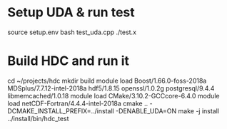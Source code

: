 # Setup UDA & run test
source setup.env
bash test_uda.cpp
./test.x

# Build HDC and run it
cd ~/projects/hdc
mkdir build
module load Boost/1.66.0-foss-2018a MDSplus/7.7.12-intel-2018a hdf5/1.8.15 openssl/1.0.2g postgresql/9.4.4 libmemcached/1.0.18
module load CMake/3.10.2-GCCcore-6.4.0
module load netCDF-Fortran/4.4.4-intel-2018a
cmake .. -DCMAKE_INSTALL_PREFIX=../install -DENABLE_UDA=ON
make -j install
../install/bin/hdc_test

